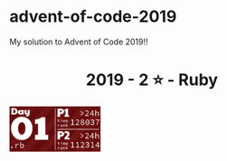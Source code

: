 # advent-of-code-2019

My solution to Advent of Code 2019!!

<!-- AOC TILES BEGIN -->
<h1 align="center">
  2019 - 2 ⭐ - Ruby
</h1>
<a href="12-01-19/main.rb">
  <img src=".aoc_tiles/tiles/2019/01.png" width="161px">
</a>
<!-- AOC TILES END -->
